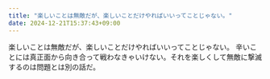 ```yaml
---
title: "楽しいことは無敵だが、楽しいことだけやればいいってことじゃない。"
date: 2024-12-21T15:37:43+09:00
---
```

楽しいことは無敵だが、楽しいことだけやればいいってことじゃない。
辛いことには真正面から向き合って戦わなきゃいけない。それを楽しくして無敵に撃滅するのは問題とは別の話だ。
